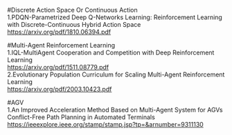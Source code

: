 #Discrete Action Space Or Continuous Action  
1.PDQN-Parametrized Deep Q-Networks Learning: Reinforcement Learning with Discrete-Continuous Hybrid Action Space  
https://arxiv.org/pdf/1810.06394.pdf  

#Multi-Agent Reinforcement Learning  
1.IQL-MultiAgent Cooperation and Competition with Deep Reinforcement Learning  
https://arxiv.org/pdf/1511.08779.pdf   
2.Evolutionary Population Curriculum for Scaling Multi-Agent Reinforcement Learning   
https://arxiv.org/pdf/2003.10423.pdf  

#AGV   
1.An Improved Acceleration Method Based on Multi-Agent System for AGVs Conflict-Free Path Planning in Automated Terminals   
https://ieeexplore.ieee.org/stamp/stamp.jsp?tp=&arnumber=9311130
